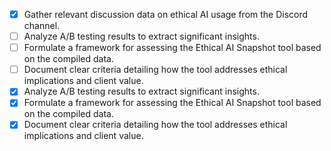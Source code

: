 - [x] Gather relevant discussion data on ethical AI usage from the Discord channel.
- [ ] Analyze A/B testing results to extract significant insights.
- [ ] Formulate a framework for assessing the Ethical AI Snapshot tool based on the compiled data.
- [ ] Document clear criteria detailing how the tool addresses ethical implications and client value.
- [x] Analyze A/B testing results to extract significant insights.
- [x] Formulate a framework for assessing the Ethical AI Snapshot tool based on the compiled data.
- [x] Document clear criteria detailing how the tool addresses ethical implications and client value.
